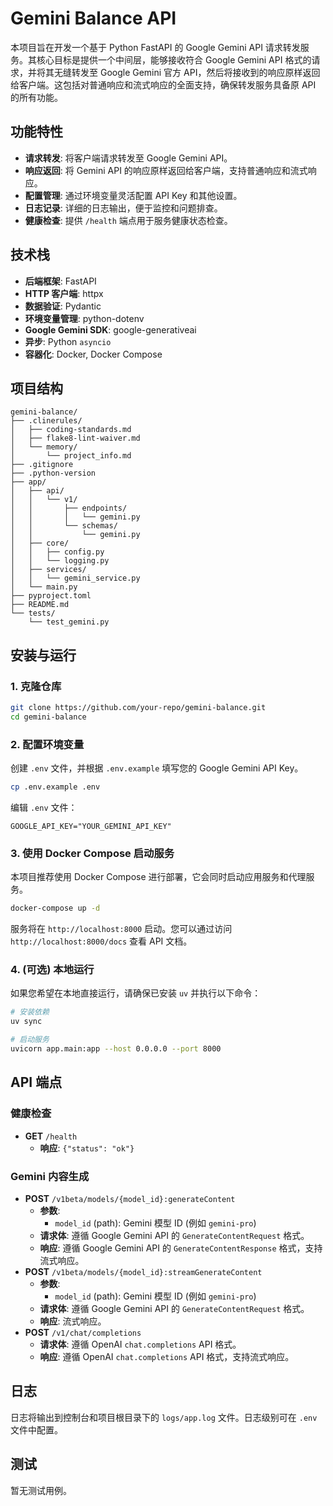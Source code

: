 # Gemini Balance API

本项目旨在开发一个基于 Python FastAPI 的 Google Gemini API 请求转发服务。其核心目标是提供一个中间层，能够接收符合 Google Gemini API 格式的请求，并将其无缝转发至 Google Gemini 官方 API，然后将接收到的响应原样返回给客户端。这包括对普通响应和流式响应的全面支持，确保转发服务具备原 API 的所有功能。

## 功能特性

- **请求转发**: 将客户端请求转发至 Google Gemini API。
- **响应返回**: 将 Gemini API 的响应原样返回给客户端，支持普通响应和流式响应。
- **配置管理**: 通过环境变量灵活配置 API Key 和其他设置。
- **日志记录**: 详细的日志输出，便于监控和问题排查。
- **健康检查**: 提供 `/health` 端点用于服务健康状态检查。

## 技术栈

- **后端框架**: FastAPI
- **HTTP 客户端**: httpx
- **数据验证**: Pydantic
- **环境变量管理**: python-dotenv
- **Google Gemini SDK**: google-generativeai
- **异步**: Python `asyncio`
- **容器化**: Docker, Docker Compose

## 项目结构

```
gemini-balance/
├── .clinerules/
│   ├── coding-standards.md
│   ├── flake8-lint-waiver.md
│   └── memory/
│       └── project_info.md
├── .gitignore
├── .python-version
├── app/
│   ├── api/
│   │   └── v1/
│   │       ├── endpoints/
│   │       │   └── gemini.py
│   │       └── schemas/
│   │           └── gemini.py
│   ├── core/
│   │   ├── config.py
│   │   └── logging.py
│   ├── services/
│   │   └── gemini_service.py
│   └── main.py
├── pyproject.toml
├── README.md
└── tests/
    └── test_gemini.py
```

## 安装与运行

### 1. 克隆仓库

```bash
git clone https://github.com/your-repo/gemini-balance.git
cd gemini-balance
```

### 2. 配置环境变量

创建 `.env` 文件，并根据 `.env.example` 填写您的 Google Gemini API Key。

```bash
cp .env.example .env
```

编辑 `.env` 文件：

```
GOOGLE_API_KEY="YOUR_GEMINI_API_KEY"
```

### 3. 使用 Docker Compose 启动服务

本项目推荐使用 Docker Compose 进行部署，它会同时启动应用服务和代理服务。

```bash
docker-compose up -d
```

服务将在 `http://localhost:8000` 启动。您可以通过访问 `http://localhost:8000/docs` 查看 API 文档。

### 4. (可选) 本地运行

如果您希望在本地直接运行，请确保已安装 `uv` 并执行以下命令：

```bash
# 安装依赖
uv sync

# 启动服务
uvicorn app.main:app --host 0.0.0.0 --port 8000
```

## API 端点

### 健康检查

- **GET** `/health`
  - **响应**: `{"status": "ok"}`

### Gemini 内容生成

- **POST** `/v1beta/models/{model_id}:generateContent`
  - **参数**:
    - `model_id` (path): Gemini 模型 ID (例如 `gemini-pro`)
  - **请求体**: 遵循 Google Gemini API 的 `GenerateContentRequest` 格式。
  - **响应**: 遵循 Google Gemini API 的 `GenerateContentResponse` 格式，支持流式响应。
- **POST** `/v1beta/models/{model_id}:streamGenerateContent`
  - **参数**:
    - `model_id` (path): Gemini 模型 ID (例如 `gemini-pro`)
  - **请求体**: 遵循 Google Gemini API 的 `GenerateContentRequest` 格式。
  - **响应**: 流式响应。
- **POST** `/v1/chat/completions`
  - **请求体**: 遵循 OpenAI `chat.completions` API 格式。
  - **响应**: 遵循 OpenAI `chat.completions` API 格式，支持流式响应。

## 日志

日志将输出到控制台和项目根目录下的 `logs/app.log` 文件。日志级别可在 `.env` 文件中配置。

## 测试

暂无测试用例。
